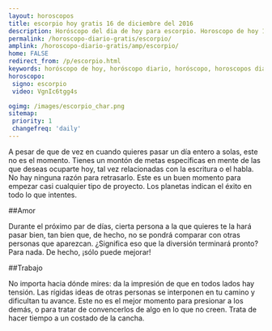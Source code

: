 ```yaml
---
layout: horoscopos
title: escorpio hoy gratis 16 de diciembre del 2016 
description: Horóscopo del dia de hoy para escorpio. Horoscopo de hoy 16 de diciembre del 2016. Las predicciones de amor, trabajo, vida personal gratis.
permalink: /horoscopo-diario-gratis/escorpio/
amplink: /horoscopo-diario-gratis/amp/escorpio/
home: FALSE
redirect_from: /p/escorpio.html
keywords: horóscopo de hoy, horóscopo diario, horóscopo, horoscopos diarios gratis del dia de hoy, horóscopo diario gratis,horóscopo 2016, horóscopo esperanza gracia, horoscopo escorpio hoy, horoscop, horóscopos gratis, horoscopo escorpio, horoscopo escorpio 2016, Tarot, Astrologia, Zodíaco, escorpio, horoscopo gratis
horoscopo:
 signo: escorpio
 video: VgnIc6tgg4s

ogimg: /images/escorpio_char.png
sitemap:
 priority: 1
 changefreq: 'daily'
---
```



A pesar de que de vez en cuando quieres pasar un día entero a solas, este no es el momento. Tienes un montón de metas específicas en mente de las que deseas ocuparte hoy, tal vez relacionadas con la escritura o el habla. No hay ninguna razón para retrasarlo. Este es un buen momento para empezar casi cualquier tipo de proyecto. Los planetas indican el éxito en todo lo que intentes.

##Amor

Durante el próximo par de días, cierta persona a la que quieres te la hará pasar bien, tan bien que, de hecho, no se pondrá comparar con otras personas que aparezcan. ¿Significa eso que la diversión terminará pronto? Para nada. De hecho, ¡sólo puede mejorar!

##Trabajo

No importa hacia dónde mires: da la impresión de que en todos lados hay tensión. Las rígidas ideas de otras personas se interponen en tu camino y dificultan tu avance. Este no es el mejor momento para presionar a los demás, o para tratar de convencerlos de algo en lo que no creen. Trata de hacer tiempo a un costado de la cancha.